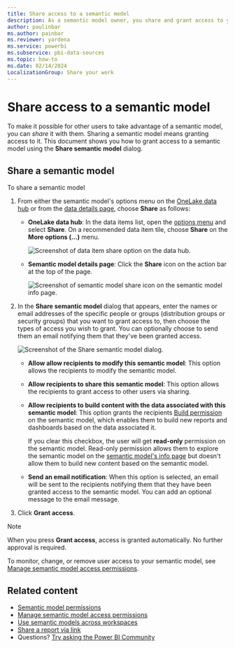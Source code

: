 ```yaml
---
title: Share access to a semantic model
description: As a semantic model owner, you share and grant access to your semantic models so that others can use them. Learn how to grant access to your semantic models.
author: paulinbar
ms.author: painbar
ms.reviewer: yardena
ms.service: powerbi
ms.subservice: pbi-data-sources
ms.topic: how-to
ms.date: 02/14/2024
LocalizationGroup: Share your work
---
```

# Share access to a semantic model

To make it possible for other users to take advantage of a semantic model, you can *share* it with them. Sharing a semantic model means granting access to it. This document shows you how to grant access to a semantic model using the **Share semantic model** dialog.

## Share a semantic model

To share a semantic model

1. From either the semantic model's options menu on the [OneLake data hub](/fabric/get-started/onelake-data-hub#open-an-items-options-menu) or from the [data details page](./service-dataset-details-page.md#supported-actions), choose **Share** as follows:

    * **OneLake data hub**: In the data items list, open the [options menu](/fabric/get-started/onelake-data-hub#open-an-items-options-menu) and select **Share**. On a recommended data item tile, choose **Share** on the **More options (…)** menu.

        ![Screenshot of data item share option on the data hub.](media/service-datasets-share/power-bi-dataset-share-dataset.png)

    * **Semantic model details page**: Click the **Share** icon on the action bar at the top of the page.

        ![Screenshot of semantic model share icon on the semantic model info page.](media/service-datasets-share/power-bi-dataset-share-icon.png)

1. In the **Share semantic model** dialog that appears, enter the names or email addresses of the specific people or groups (distribution groups or security groups) that you want to grant access to, then choose the types of access you wish to grant. You can optionally choose to send them an email notifying them that they've been granted access.

    ![Screenshot of the Share semantic model dialog.](media/service-datasets-share/power-bi-dataset-grant-access-dialog.png)

    * **Allow allow recipients to modify this semantic model**: This option allows the recipients to modify the semantic model.
    * **Allow recipients to share this semantic model**: This option allows the recipients to grant access to other users via sharing.
    * **Allow recipients to build content with the data associated with this semantic model**: This option grants the recipients [Build permission](service-datasets-build-permissions.md) on the semantic model, which enables them to build new reports and dashboards based on the data associated it.

        If you clear this checkbox, the user will get **read-only** permission on the semantic model. Read-only permission allows them to explore the semantic model on the [semantic model's info page](service-dataset-details-page.md) but doesn't allow them to build new content based on the semantic model.
    * **Send an email notification**: When this option is selected, an email will be sent to the recipients notifying them that they have been granted access to the semantic model. You can add an optional message to the email message.

1. Click **Grant access**.

> [!NOTE]
> When you press **Grant access**, access is granted automatically. No further approval is required. 

To monitor, change, or remove user access to your semantic model, see [Manage semantic model access permissions](service-datasets-manage-access-permissions.md).

## Related content

* [Semantic model permissions](service-datasets-permissions.md)
* [Manage semantic model access permissions](service-datasets-manage-access-permissions.md)
* [Use semantic models across workspaces](service-datasets-across-workspaces.md)
* [Share a report via link](../collaborate-share/service-share-dashboards.md#share-a-report-via-link)
* Questions? [Try asking the Power BI Community](https://community.powerbi.com/)
